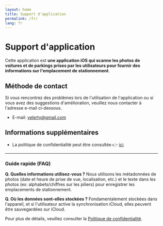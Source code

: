 ```yaml
---
layout: home
title: Support d'application
permalink: /fr/
lang: fr
---
```


# Support d'application

Cette application est **une application iOS qui scanne les photos de voitures et de parkings prises par les utilisateurs pour fournir des informations sur l'emplacement de stationnement**.

## Méthode de contact

Si vous rencontrez des problèmes lors de l'utilisation de l'application ou si vous avez des suggestions d'amélioration, veuillez nous contacter à l'adresse e-mail ci-dessous.

- E-mail: [yelerty@gmail.com](mailto:yelerty@gmail.com)

## Informations supplémentaires

- La politique de confidentialité peut être consultée 👉 [ici](./privacy-policy).

---

### Guide rapide (FAQ)

**Q. Quelles informations utilisez-vous ?**
Nous utilisons les métadonnées de photos (date et heure de prise de vue, localisation, etc.) et le texte dans les photos (ex: alphabets/chiffres sur les piliers) pour enregistrer les emplacements de stationnement.

**Q. Où les données sont-elles stockées ?**
Fondamentalement stockées dans l'appareil, et si l'utilisateur active la synchronisation iCloud, elles peuvent être sauvegardées sur iCloud.

Pour plus de détails, veuillez consulter la [Politique de confidentialité](./privacy-policy).